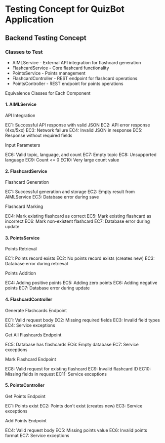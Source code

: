 # Testing Concept for QuizBot Application

## Backend Testing Concept
### Classes to Test

- AIMLService - External API integration for flashcard generation
- FlashcardService - Core flashcard functionality
- PointsService - Points management
- FlashcardController - REST endpoint for flashcard operations
- PointsController - REST endpoint for points operations

Equivalence Classes for Each Component

#### 1. AIMLService

API Integration

EC1: Successful API response with valid JSON
EC2: API error response (4xx/5xx)
EC3: Network failure
EC4: Invalid JSON in response
EC5: Response without required fields


Input Parameters

EC6: Valid topic, language, and count
EC7: Empty topic
EC8: Unsupported language
EC9: Count <= 0
EC10: Very large count value


#### 2. FlashcardService

Flashcard Generation

EC1: Successful generation and storage
EC2: Empty result from AIMLService
EC3: Database error during save


Flashcard Marking

EC4: Mark existing flashcard as correct
EC5: Mark existing flashcard as incorrect
EC6: Mark non-existent flashcard
EC7: Database error during update


#### 3. PointsService

Points Retrieval

EC1: Points record exists
EC2: No points record exists (creates new)
EC3: Database error during retrieval


Points Addition

EC4: Adding positive points
EC5: Adding zero points
EC6: Adding negative points
EC7: Database error during update

#### 4. FlashcardController

Generate Flashcards Endpoint

EC1: Valid request body
EC2: Missing required fields
EC3: Invalid field types
EC4: Service exceptions


Get All Flashcards Endpoint

EC5: Database has flashcards
EC6: Empty database
EC7: Service exceptions


Mark Flashcard Endpoint

EC8: Valid request for existing flashcard
EC9: Invalid flashcard ID
EC10: Missing fields in request
EC11: Service exceptions

#### 5. PointsController

Get Points Endpoint

EC1: Points exist
EC2: Points don't exist (creates new)
EC3: Service exceptions


Add Points Endpoint

EC4: Valid request body
EC5: Missing points value
EC6: Invalid points format
EC7: Service exceptions
